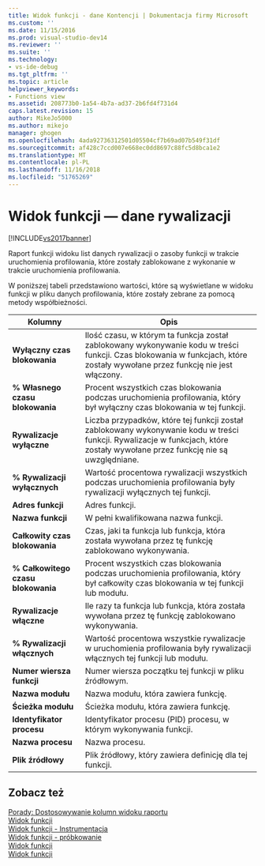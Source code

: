 ```yaml
---
title: Widok funkcji - dane Kontencji | Dokumentacja firmy Microsoft
ms.custom: ''
ms.date: 11/15/2016
ms.prod: visual-studio-dev14
ms.reviewer: ''
ms.suite: ''
ms.technology:
- vs-ide-debug
ms.tgt_pltfrm: ''
ms.topic: article
helpviewer_keywords:
- Functions view
ms.assetid: 208773b0-1a54-4b7a-ad37-2b6fd4f731d4
caps.latest.revision: 15
author: MikeJo5000
ms.author: mikejo
manager: ghogen
ms.openlocfilehash: 4ada92736312501d05504cf7b69ad07b549f31df
ms.sourcegitcommit: af428c7ccd007e668ec0dd8697c88fc5d8bca1e2
ms.translationtype: MT
ms.contentlocale: pl-PL
ms.lasthandoff: 11/16/2018
ms.locfileid: "51765269"
---
```

# <a name="functions-view---contention-data"></a>Widok funkcji — dane rywalizacji
[!INCLUDE[vs2017banner](../includes/vs2017banner.md)]

Raport funkcji widoku list danych rywalizacji o zasoby funkcji w trakcie uruchomienia profilowania, które zostały zablokowane z wykonanie w trakcie uruchomienia profilowania.  
  
 W poniższej tabeli przedstawiono wartości, które są wyświetlane w widoku funkcji w pliku danych profilowania, które zostały zebrane za pomocą metody współbieżności.  
  
|Kolumny|Opis|  
|------------|-----------------|  
|**Wyłączny czas blokowania**|Ilość czasu, w którym ta funkcja został zablokowany wykonywanie kodu w treści funkcji. Czas blokowania w funkcjach, które zostały wywołane przez funkcję nie jest włączony.|  
|**% Własnego czasu blokowania**|Procent wszystkich czas blokowania podczas uruchomienia profilowania, który był wyłączny czas blokowania w tej funkcji.|  
|**Rywalizacje wyłączne**|Liczba przypadków, które tej funkcji został zablokowany wykonywanie kodu w treści funkcji. Rywalizacje w funkcjach, które zostały wywołane przez funkcję nie są uwzględniane.|  
|**% Rywalizacji wyłącznych**|Wartość procentowa rywalizacji wszystkich podczas uruchomienia profilowania były rywalizacji wyłącznych tej funkcji.|  
|**Adres funkcji**|Adres funkcji.|  
|**Nazwa funkcji**|W pełni kwalifikowana nazwa funkcji.|  
|**Całkowity czas blokowania**|Czas, jaki ta funkcja lub funkcja, która została wywołana przez tę funkcję zablokowano wykonywania.|  
|**% Całkowitego czasu blokowania**|Procent wszystkich czas blokowania podczas uruchomienia profilowania, który był całkowity czas blokowania w tej funkcji lub modułu.|  
|**Rywalizacje włączne**|Ile razy ta funkcja lub funkcja, która została wywołana przez tę funkcję zablokowano wykonywania.|  
|**% Rywalizacji włącznych**|Wartość procentowa wszystkie rywalizacje w uruchomienia profilowania były rywalizacji włącznych tej funkcji lub modułu.|  
|**Numer wiersza funkcji**|Numer wiersza początku tej funkcji w pliku źródłowym.|  
|**Nazwa modułu**|Nazwa modułu, która zawiera funkcję.|  
|**Ścieżka modułu**|Ścieżka modułu, która zawiera funkcję.|  
|**Identyfikator procesu**|Identyfikator procesu (PID) procesu, w którym wykonywania funkcji.|  
|**Nazwa procesu**|Nazwa procesu.|  
|**Plik źródłowy**|Plik źródłowy, który zawiera definicję dla tej funkcji.|  
  
## <a name="see-also"></a>Zobacz też  
 [Porady: Dostosowywanie kolumn widoku raportu](../profiling/how-to-customize-report-view-columns.md)   
 [Widok funkcji](../profiling/functions-view.md)   
 [Widok funkcji - Instrumentacja](../profiling/functions-view-dotnet-memory-instrumentation-data.md)   
 [Widok funkcji - próbkowanie](../profiling/functions-view-dotnet-memory-sampling-data.md)   
 [Widok funkcji](../profiling/functions-view-instrumentation-data.md)   
 [Widok funkcji](../profiling/functions-view-sampling-data.md)



